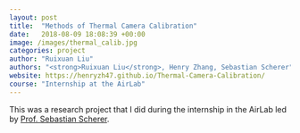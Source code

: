 ```yaml
---
layout: post
title:  "Methods of Thermal Camera Calibration"
date:   2018-08-09 18:08:39 +00:00
image: /images/thermal_calib.jpg
categories: project
author: "Ruixuan Liu"
authors: "<strong>Ruixuan Liu</strong>, Henry Zhang, Sebastian Scherer"
website: https://henryzh47.github.io/Thermal-Camera-Calibration/
course: "Internship at the AirLab"
---
```


This was a research project that I did during the internship in the AirLab led by [Prof. Sebastian Scherer](https://www.ri.cmu.edu/ri-faculty/sebastian-scherer/).